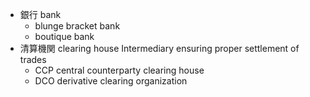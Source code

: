 - 銀行 bank
    - blunge bracket bank
    - boutique bank
- 清算機関 clearing house
    Intermediary ensuring proper settlement of trades
    - CCP central counterparty clearing house
    - DCO derivative clearing organization